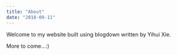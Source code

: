 ```yaml
---
title: "About"
date: "2018-09-11"
---
```


Welcome to my website built using blogdown written by Yihui Xie.

More to come...:)
